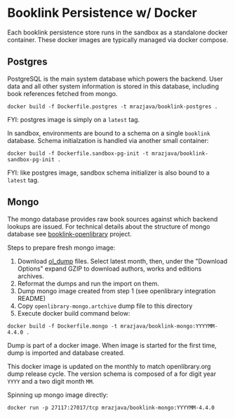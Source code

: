 # Booklink Persistence w/ Docker
Each booklink persistence store runs in the sandbox as a standalone docker container. These docker images are 
typically managed via docker compose.

## Postgres
PostgreSQL is the main system database which powers the backend. User data and all other system information is stored 
in this database, including book references fetched from mongo.

```
docker build -f Dockerfile.postgres -t mrazjava/booklink-postgres .
``` 
FYI: postgres image is simply on a `latest` tag.

In sandbox, environments are bound to a schema on a single `booklink` database. Schema initialzation is handled via 
another small container:
```
docker build -f Dockerfile.sandbox-pg-init -t mrazjava/booklink-sandbox-pg-init .
```
FYI: like postgres image, sandbox schema initializer is also bound to a `latest` tag.

## Mongo
The mongo database provides raw book sources against which backend lookups are issued. For technical details about 
the structure of mongo database see [booklink-openlibrary](https://github.com/mrazjava/booklink-openlibrary) project.

Steps to prepare fresh mongo image:
1) Download [ol_dump](https://archive.org/details/ol_exports?sort=-publicdate) files. Select latest 
month, then, under the "Download Options" expand GZIP to download authors, works and editions archives.
2) Reformat the dumps and run the import on them.
3) Dump mongo image created from step 1 (see openlibrary integration README)
4) Copy `openlibrary-mongo.artchive` dump file to this directory
5) Execute docker build command below:
```
docker build -f Dockerfile.mongo -t mrazjava/booklink-mongo:YYYYMM-4.4.0 .
```
Dump is part of a docker image. When image is started for the first time, dump is imported and database created. 

This docker image is updated on the monthly to match openlibrary.org dump release cycle. The version schema is 
composed of a for digit year `YYYY` and a two digit month `MM`.

Spinning up mongo image directly:
```
docker run -p 27117:27017/tcp mrazjava/booklink-mongo:YYYYMM-4.4.0
```